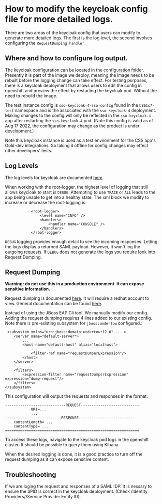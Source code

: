 # How to modify the keycloak config file for more detailed logs.

There are two areas of the keycloak config that users can modify to generate more detailed logs.  The first is the log level, the second involves configuring the `RequestDumping handler`.

## Where and how to configure log output.

The keycloak configuration can be located in the [configuration folder](../docker/keycloak/configuration). Presently it is part of the image we deploy, meaning the image needs to be rebuilt before the logging change can take effect.  For testing purposes, there is a keycloak deployment that allows users to edit the config in openshift and preview the effect by restarting the keycloak pod. Without the need to rebuild the image.

The test instance config is `sso-keycloak-4-sso-config` found in the `b861c7-test` namespace and is the associated with the `sso-keycloak-4` deployment. Making changes to the config will only be reflected in the `sso-keycloak-4` app after restarting the `sso-keyclaok-4` pod. (Note this config is valid as of Aug 17 2022, the configuration may change as the product is under development.)

Note this keycloak instance is used as a test environment for the CSS app's Gold-dev integrations.  So taking it offline for config changes may effect other developers' tests.

## Log Levels

The log levels for keycloak are documented [here](https://www.keycloak.org/server/logging).

When working with the root-logger, the highest level of logging that still allows keycloak to start is `DEBUG`.  Attempting to use `TRACE` or `ALL` leads to the app being unable to get into a healthy state.  The xml block we modify to increase or decrease the root-logging is:

```
            <root-logger>
                <level name="INFO" />
                <handlers>
                    <handler name="CONSOLE" />
                </handlers>
            </root-logger>
```

`DEBUG` logging provides enough detail to see the incoming responses.  Letting the logs display a returned SAML payload. However, it won't log the outgoing requests. If `DEBUG` does not generate the logs you require look into Request Dumping.

## Request Dumping

**Warning: do not use this in a production environment.  It can expose sensitive information.**

Request dumping is documented [here](https://access.redhat.com/solutions/2429371). It will require a redhat account to view. General documentation can be found [here](https://access.redhat.com/documentation/en-us/red_hat_jboss_enterprise_application_platform/7.2/html/configuration_guide/configuring_the_web_server_undertow#undertow-config-requestDumping-handler).

Instead of using the JBoss EAP Cli tool.  We manually modify our config.  Adding the request dumping requires 4 lines added to our existing config.  Note there is pre-existing subsystem for `jboss:undertow` configured.:

```
 <subsystem xmlns="urn:jboss:domain:undertow:12.0" ... >
    <server name="default-server">
        ...
        <host name="default-host" alias="localhost">
            ...
            <filter-ref name="requestDumperExpression"/>
        </host>
    </server>
    ...
    <filters>
        <expression-filter name="requestDumperExpression" expression="dump-request"/>
    </filters>
</subsystem>
```

This configuration will output the requests and responses in the format:

```
----------------------------REQUEST---------------------------
            URI=...
            ...
--------------------------RESPONSE--------------------------
    contentLength= ...
    contentType= ...
==============================================================
```

To access these logs, navigate to the keycloak pod logs in the openshift cluster.  It should be possible to query them using Kibana.

When the desired logging is done, it is a good practice to turn off the request dumping as it can expose sensitive content.


## Troubleshooting

If we are loging the request and responses of a SAML IDP. It is nessary to ensure the SPID is correct in the keycloak deployment. (Check <realm of interest>/Identity Providers/<idp of interest>/Service Provider Entity ID).
